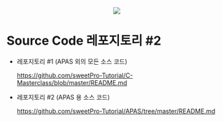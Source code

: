<div align=center>
	<img src="https://capsule-render.vercel.app/api?type=waving&color=auto&height=200&section=header&text=C%20%EA%B0%9C%EB%B0%9C%20%EB%A7%88%EC%8A%A4%ED%84%B0%ED%81%B4%EB%9E%98%EC%8A%A4&fontSize=90" />	
</div>

# Source Code 레포지토리 #2

+ 레포지토리 #1 (APAS 외의 모든 소스 코드)

  https://github.com/sweetPro-Tutorial/C-Masterclass/blob/master/README.md
+ 레포지토리 #2 (APAS 용 소스 코드)

  https://github.com/sweetPro-Tutorial/APAS/tree/master/README.md



